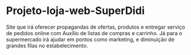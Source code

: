 # Projeto-loja-web-SuperDidi
Site que irá oferecer propagandas de ofertas, produtos e entregar serviço de pedidos online com Auxílio de listas de compras e carrinho. Já para o supermercado irá ajudar em pontos como marketing, e diminuição de grandes filas no estabelecimento.
